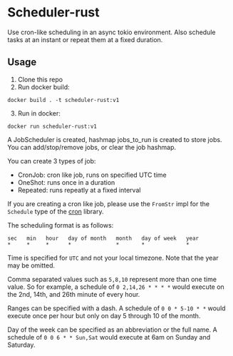 # Scheduler-rust

Use cron-like scheduling in an async tokio environment.
Also schedule tasks at an instant or repeat them at a fixed duration.

## 

## Usage

1. Clone this repo
2. Run docker build:
```shell 
docker build . -t scheduler-rust:v1
```
3. Run in docker:
```shell 
docker run scheduler-rust:v1
```

A JobScheduler is created, hashmap jobs_to_run is created to store jobs. You can add/stop/remove jobs, or clear the job hashmap. 

You can create 3 types of job:
* CronJob: cron like job, runs on specified UTC time
* OneShot: runs once in a duration
* Repeated: runs repeatly at a fixed interval

If you are creating a cron like job, please use the `FromStr` impl for the
`Schedule` type of the [cron](https://github.com/zslayton/cron) library.

The scheduling format is as follows:

```text
sec   min   hour   day of month   month   day of week   year
*     *     *      *              *       *             *
```

Time is specified for `UTC` and not your local timezone. Note that the year may
be omitted.

Comma separated values such as `5,8,10` represent more than one time value. So
for example, a schedule of `0 2,14,26 * * * *` would execute on the 2nd, 14th,
and 26th minute of every hour.

Ranges can be specified with a dash. A schedule of `0 0 * 5-10 * *` would
execute once per hour but only on day 5 through 10 of the month.

Day of the week can be specified as an abbreviation or the full name. A
schedule of `0 0 6 * * Sun,Sat` would execute at 6am on Sunday and Saturday.


